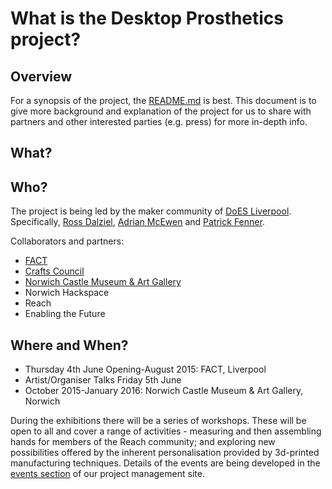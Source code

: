 # What is the Desktop Prosthetics project?

## Overview

For a synopsis of the project, the [README.md](https://github.com/cheapjack/buildyourown/blob/master/README.md) is best.  This document is to give more background and explanation of the project for us to share with partners and other interested parties (e.g. press) for more in-depth info.

## What?

## Who?

The project is being led by the maker community of [DoES Liverpool](http://doesliverpool.com).  Specifically, [Ross Dalziel](http://cheapjackprojects.tumblr.com/), [Adrian McEwen](http://www.mcqn.com) and [Patrick Fenner](http://www.deferredprocrastination.co.uk/).

Collaborators and partners:
 * [FACT](http://www.fact.co.uk)
 * [Crafts Council](http://www.craftscouncil.org.uk)
 * [Norwich Castle Museum & Art Gallery](http://www.museums.norfolk.gov.uk/Visit_Us/Norwich_Castle/index.htm)
 * Norwich Hackspace
 * Reach
 * Enabling the Future

## Where and When?

 * Thursday 4th June Opening-August 2015: FACT, Liverpool
 * Artist/Organiser Talks Friday 5th June
 * October 2015-January 2016: Norwich Castle Museum & Art Gallery, Norwich

During the exhibitions there will be a series of workshops.  These will be open to all and cover a range of activities - measuring and then assembling hands for members of the Reach community; and exploring new possibilities offered by the inherent personalisation provided by 3d-printed manufacturing techniques.  Details of the events are being developed in the [events section](https://github.com/cheapjack/buildyourown/tree/master/events) of our project management site.


